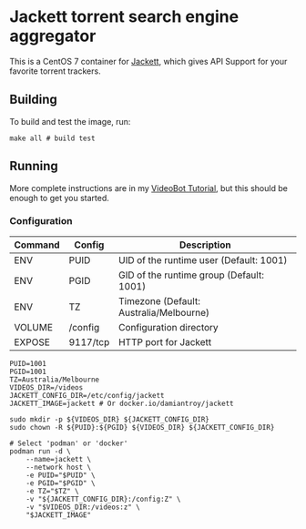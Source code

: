 # Jackett torrent search engine aggregator

This is a CentOS 7 container for [Jackett](https://github.com/Jackett/Jackett), which gives API Support for your favorite torrent trackers.

## Building

To build and test the image, run:

```shell script
make all # build test
```

## Running

More complete instructions are in my [VideoBot Tutorial](https://github.com/damiantroy/videobot),
but this should be enough to get you started.

### Configuration

| Command | Config   | Description
| ------- | -------- | -----
| ENV     | PUID     | UID of the runtime user (Default: 1001)
| ENV     | PGID     | GID of the runtime group (Default: 1001)
| ENV     | TZ       | Timezone (Default: Australia/Melbourne)
| VOLUME  | /config  | Configuration directory
| EXPOSE  | 9117/tcp | HTTP port for Jackett


```shell script
PUID=1001
PGID=1001
TZ=Australia/Melbourne
VIDEOS_DIR=/videos
JACKETT_CONFIG_DIR=/etc/config/jackett
JACKETT_IMAGE=jackett # Or docker.io/damiantroy/jackett

sudo mkdir -p ${VIDEOS_DIR} ${JACKETT_CONFIG_DIR}
sudo chown -R ${PUID}:${PGID} ${VIDEOS_DIR} ${JACKETT_CONFIG_DIR}

# Select 'podman' or 'docker'
podman run -d \
    --name=jackett \
    --network host \
    -e PUID="$PUID" \
    -e PGID="$PGID" \
    -e TZ="$TZ" \
    -v "${JACKETT_CONFIG_DIR}:/config:Z" \
    -v "$VIDEOS_DIR:/videos:z" \
    "$JACKETT_IMAGE"
```

